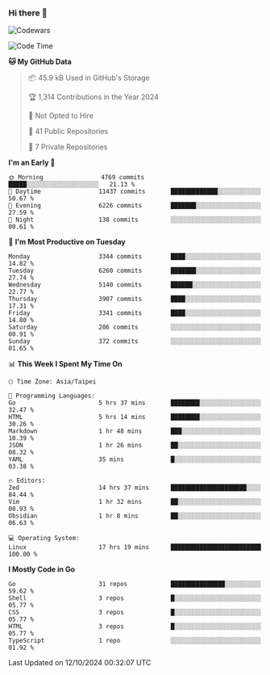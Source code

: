 ### Hi there 👋

![Codewars](https://www.codewars.com/users/omegaatt36/badges/small)

<!--START_SECTION:waka-->
![Code Time](http://img.shields.io/badge/Code%20Time-2%2C844%20hrs%2050%20mins-blue)

**🐱 My GitHub Data** 

> 📦 45.9 kB Used in GitHub's Storage 
 > 
> 🏆 1,314 Contributions in the Year 2024
 > 
> 🚫 Not Opted to Hire
 > 
> 📜 41 Public Repositories 
 > 
> 🔑 7 Private Repositories 
 > 
**I'm an Early 🐤** 

```text
🌞 Morning                4769 commits        █████░░░░░░░░░░░░░░░░░░░░   21.13 % 
🌆 Daytime                11437 commits       █████████████░░░░░░░░░░░░   50.67 % 
🌃 Evening                6226 commits        ███████░░░░░░░░░░░░░░░░░░   27.59 % 
🌙 Night                  138 commits         ░░░░░░░░░░░░░░░░░░░░░░░░░   00.61 % 
```
📅 **I'm Most Productive on Tuesday** 

```text
Monday                   3344 commits        ████░░░░░░░░░░░░░░░░░░░░░   14.82 % 
Tuesday                  6260 commits        ███████░░░░░░░░░░░░░░░░░░   27.74 % 
Wednesday                5140 commits        ██████░░░░░░░░░░░░░░░░░░░   22.77 % 
Thursday                 3907 commits        ████░░░░░░░░░░░░░░░░░░░░░   17.31 % 
Friday                   3341 commits        ████░░░░░░░░░░░░░░░░░░░░░   14.80 % 
Saturday                 206 commits         ░░░░░░░░░░░░░░░░░░░░░░░░░   00.91 % 
Sunday                   372 commits         ░░░░░░░░░░░░░░░░░░░░░░░░░   01.65 % 
```


📊 **This Week I Spent My Time On** 

```text
🕑︎ Time Zone: Asia/Taipei

💬 Programming Languages: 
Go                       5 hrs 37 mins       ████████░░░░░░░░░░░░░░░░░   32.47 % 
HTML                     5 hrs 14 mins       ████████░░░░░░░░░░░░░░░░░   30.26 % 
Markdown                 1 hr 48 mins        ███░░░░░░░░░░░░░░░░░░░░░░   10.39 % 
JSON                     1 hr 26 mins        ██░░░░░░░░░░░░░░░░░░░░░░░   08.32 % 
YAML                     35 mins             █░░░░░░░░░░░░░░░░░░░░░░░░   03.38 % 

🔥 Editors: 
Zed                      14 hrs 37 mins      █████████████████████░░░░   84.44 % 
Vim                      1 hr 32 mins        ██░░░░░░░░░░░░░░░░░░░░░░░   08.93 % 
Obsidian                 1 hr 8 mins         ██░░░░░░░░░░░░░░░░░░░░░░░   06.63 % 

💻 Operating System: 
Linux                    17 hrs 19 mins      █████████████████████████   100.00 % 
```

**I Mostly Code in Go** 

```text
Go                       31 repos            ███████████████░░░░░░░░░░   59.62 % 
Shell                    3 repos             █░░░░░░░░░░░░░░░░░░░░░░░░   05.77 % 
CSS                      3 repos             █░░░░░░░░░░░░░░░░░░░░░░░░   05.77 % 
HTML                     3 repos             █░░░░░░░░░░░░░░░░░░░░░░░░   05.77 % 
TypeScript               1 repo              ░░░░░░░░░░░░░░░░░░░░░░░░░   01.92 % 
```




 Last Updated on 12/10/2024 00:32:07 UTC
<!--END_SECTION:waka-->

<!--
**omegaatt36/omegaatt36** is a ✨ _special_ ✨ repository because its `README.md` (this file) appears on your GitHub profile.

Here are some ideas to get you started:

- 🔭 I’m currently working on ...
- 🌱 I’m currently learning ...
- 👯 I’m looking to collaborate on ...
- 🤔 I’m looking for help with ...
- 💬 Ask me about ...
- 📫 How to reach me: ...
- 😄 Pronouns: ...
- ⚡ Fun fact: ...
-->
